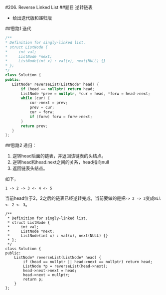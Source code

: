 #206. Reverse Linked List
##题目
逆转链表
 - 给出迭代版和递归版
 
 ##思路1
 迭代
 ```C++
 /**
 * Definition for singly-linked list.
 * struct ListNode {
 *     int val;
 *     ListNode *next;
 *     ListNode(int x) : val(x), next(NULL) {}
 * };
 */
class Solution {
public:
    ListNode* reverseList(ListNode* head) {
        if (head == nullptr) return head;
        ListNode *prev = nullptr, *cur = head, *forw = head->next;
        while (cur) {
            cur->next = prev;
            prev = cur;
            cur = forw;
            if (forw) forw = forw->next;
        }
        return prev;
    }
};
 ```
 
##思路2
递归：

1. 逆转head后面的链表，并返回该链表的头结点。
2. 逆转head和head.next之间的关系，head指向null
3. 返回链表头结点。

如下，
```
1 -> 2 -> 3 <- 4 <- 5
```
当前head位于2，2之后的链表已经逆转完成，当前要做的是把`-> 2 -> 3`变成`Nil <- 2 <- 3`。

```
/**
 * Definition for singly-linked list.
 * struct ListNode {
 *     int val;
 *     ListNode *next;
 *     ListNode(int x) : val(x), next(NULL) {}
 * };
 */
class Solution {
public:
    ListNode* reverseList(ListNode* head) {
        if (head == nullptr || head->next == nullptr) return head;
        ListNode *p = reverseList(head->next);
        head->next->next = head;
        head->next = nullptr;
        return p;
    }
};
```
